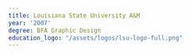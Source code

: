```yaml
---
title: Louisiana State University A&M
year: '2007'
degree: BFA Graphic Design
education_logo: "/assets/logos/lsu-logo-full.png"
---
```


